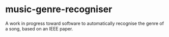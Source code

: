 # music-genre-recogniser
A work in progress toward software to automatically recognise the genre of a song, based on an IEEE paper.
